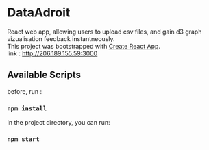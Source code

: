 # DataAdroit

React web app, allowing users to upload csv files, and gain d3 graph vizualisation feedback instantneously.
</br>
This project was bootstrapped with [Create React App](https://github.com/facebook/create-react-app).
</br>
link : http://206.189.155.59:3000
## Available Scripts

before, run :
### `npm install`

In the project directory, you can run:

### `npm start`
